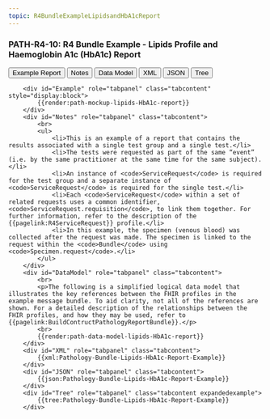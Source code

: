 ```yaml
---
topic: R4BundleExampleLipidsandHbA1cReport
---
```

### PATH-R4-10: R4 Bundle Example - Lipids Profile and Haemoglobin A1c (HbA1c) Report

<div class="tab fhirTree">
 <button class="tablinks active" onclick="openTab(event, 'Example')">Example Report</button>
  <button class="tablinks" onclick="openTab(event, 'Notes')">Notes</button>
  <button class="tablinks" onclick="openTab(event, 'DataModel')">Data Model</button>
  <button class="tablinks" onclick="openTab(event, 'XML')">XML</button>
  <button class="tablinks" onclick="openTab(event, 'JSON')">JSON</button>
  <button class="tablinks" onclick="openTab(event, 'Tree')">Tree</button>
</div>
    
        <div id="Example" role="tabpanel" class="tabcontent"  style="display:block"> 
            {{render:path-mockup-lipids-HbA1c-report}}
        </div>
        <div id="Notes" role="tabpanel" class="tabcontent">
            <br>
			<ul>
                <li>This is an example of a report that contains the results associated with a single test group and a single test.</li>
                <li>The tests were requested as part of the same “event” (i.e. by the same practitioner at the same time for the same subject).</li>
                <li>An instance of <code>ServiceRequest</code> is required for the test group and a separate instance of <code>ServiceRequest</code> is required for the single test.</li>
                <li>Each <code>ServiceRequest</code> within a set of related requests uses a common identifier, <code>ServiceRequest.requisition</code>, to link them together. For further information, refer to the description of the {{pagelink:R4ServiceRequest}} profile.</li>
                <li>In this example, the specimen (venous blood) was collected after the request was made. The specimen is linked to the request within the <code>Bundle</code> using <code>Specimen.request</code>.</li>	
            </ul>
        </div>
        <div id="DataModel" role="tabpanel" class="tabcontent">
            <br>
            <p>The following is a simplified logical data model that illustrates the key references between the FHIR profiles in the example message bundle. To aid clarity, not all of the references are shown. For a detailed description of the relationships between the FHIR profiles, and how they may be used, refer to {{pagelink:BuildContructPathologyReportBundle}}.</p>
            <br>
            {{render:path-data-model-lipids-HbA1c-report}}
        </div>
        <div id="XML" role="tabpanel" class="tabcontent">
            {{xml:Pathology-Bundle-Lipids-HbA1c-Report-Example}}
        </div>
        <div id="JSON" role="tabpanel" class="tabcontent">
            {{json:Pathology-Bundle-Lipids-HbA1c-Report-Example}}
        </div>
        <div id="Tree" role="tabpanel" class="tabcontent expandedexample">
            {{tree:Pathology-Bundle-Lipids-HbA1c-Report-Example}}
        </div>